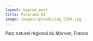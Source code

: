 ```yaml
---
layout: mygram_post
title: Panorama 01
image: images/uploads/img_2389.jpg
---
```


Parc naturel régional du Morvan, France
